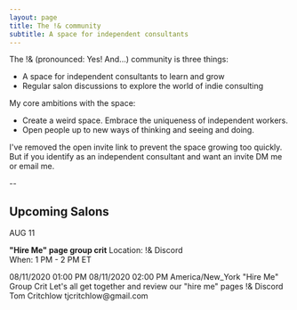 ```yaml
---
layout: page
title: The !& community
subtitle: A space for independent consultants
---
```


The !& (pronounced: Yes! And...) community is three things:

- A space for independent consultants to learn and grow
- Regular salon discussions to explore the world of indie consulting

My core ambitions with the space:

- Create a weird space. Embrace the uniqueness of independent workers.
- Open people up to new ways of thinking and seeing and doing.

I've removed the open invite link to prevent the space growing too quickly. But if you identify as an independent consultant and want an invite DM me or email me.

--

## Upcoming Salons

<script type="text/javascript" src="https://addevent.com/libs/atc/1.6.1/atc.min.js" async defer></script>

<link href="/css/theme4.css" rel="stylesheet">


<div class="addeventatc" data-styling="none">
<div class="date">
<span class="mon">AUG</span>
<span class="day">11</span>
<div class="bdr1"></div>
<div class="bdr2"></div>
</div>
<div class="desc">
<p>
<strong class="hed">"Hire Me" page group crit</strong>
<span class="des">Location: !& Discord<br />When: 1 PM - 2 PM ET</span>
</p>
</div>
<span class="start">08/11/2020 01:00 PM</span>
<span class="end">08/11/2020 02:00 PM</span>
<span class="timezone">America/New_York</span>
<span class="title">"Hire Me" Group Crit</span>
<span class="description">Let's all get together and review our "hire me" pages</span>
<span class="location">!& Discord</span>
<span class="organizer">Tom Critchlow</span>
<span class="organizer_email">tjcritchlow@gmail.com</span>
</div>
